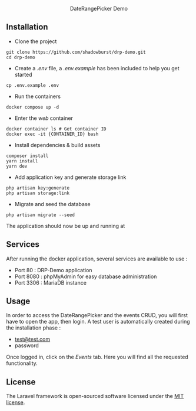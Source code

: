 <p align="center">DateRangePicker Demo</p>

## Installation

-   Clone the project

```shell
git clone https://github.com/shadowburst/drp-demo.git
cd drp-demo
```

-   Create a _.env_ file, a _.env.example_ has been included to help you get started

```shell
cp .env.example .env
```

-   Run the containers

```shell
docker compose up -d
```

-   Enter the _web_ container

```shell
docker container ls # Get container ID
docker exec -it {CONTAINER_ID} bash
```

-   Install dependencies & build assets

```shell
composer install
yarn install
yarn dev
```

-   Add application key and generate storage link

```shell
php artisan key:generate
php artisan storage:link
```

-   Migrate and seed the database

```shell
php artisan migrate --seed
```

The application should now be up and running at

## Services

After running the docker application, several services are available to use :

-   Port 80 : DRP-Demo application
-   Port 8080 : phpMyAdmin for easy database administration
-   Port 3306 : MariaDB instance

## Usage

In order to access the DateRangePicker and the events CRUD, you will first have to open the app, then login. A test user is automatically created during the installation phase :

-   test@test.com
-   password

Once logged in, click on the _Events_ tab. Here you will find all the requested functionality.

## License

The Laravel framework is open-sourced software licensed under the [MIT license](https://opensource.org/licenses/MIT).
